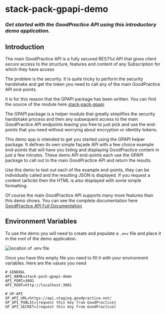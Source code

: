 # stack-pack-gpapi-demo
### _Get started with the GoodPractice API using this introductory demo application._

## Introduction
The main GoodPractice API is a fully secured RESTful API that gives client _secure_ access to the structure, features and content of any Subscription for which they have access

The problem is the security. It is quite tricky to perform the security handshake and get the token you need to call any of the main GoodPractice API end-points.

It is for this reason that the GPAPI package has been written. You can find the source of the module here [stack-pack-gpapi](https://github.com/gp-technical/stack-pack-gpapi)

The GPAPI package is a helper module that greatly simplifies the security handshake process and then any subsequent access to the main GoodPractice API endpoints leaving you free to just pick and use the end-points that you need without worrying about encryption or identity-tokens.

This demo app is intended to get you started using the GPAPI helper package. It defines its own simple façade API with a few choice example end-points that will have you listing and displaying GoodPractice content in just a few minutes. These demo API end-points each use the GPAPI package to call out to the main GoodPractice API and return the results.

Use this demo to test out each of the example end-points, they can be individually called and the resulting JSON is displayed. If you request a content (article) then the HTML is also displayed with some simple formatting.

Of course the main GoodPractice API supports many more features than this demo shows. You can see the complete documentation here [GoodPractice API Full Documentation](http://docs.goodpracticeapi.apiary.io/)

## Environment Variables
To use the demo you will need to create and populate a `.env` file and place it in the root of the demo application.

![location of .env file](https://s4.postimg.org/4bq9rahh9/stack-pack-gpapi-demo_env_file_location.png)

Once you have this empty file you need to fill it with your environment variables. Here are the values you need

```
# GENERAL
API_NAME=stack-pack-gpapi-demo
API_PORT=3001
API_ROOT=http://localhost:3001

# GP-API
GP_API_URL=https://api.staging.goodpractice.net/
GP_API_PUBLIC=[request this key from GoodPractice]
GP_API_SECRET=[request this key from GoodPractice]
```
